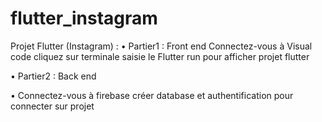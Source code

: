 # flutter_instagram

Projet Flutter (Instagram) : 
•	Partier1 :
Front end
Connectez-vous à Visual code cliquez sur terminale saisie le Flutter run pour afficher projet flutter 

•	Partier2 : 
Back end

•	Connectez-vous à firebase créer database et authentification pour connecter sur projet 








 

